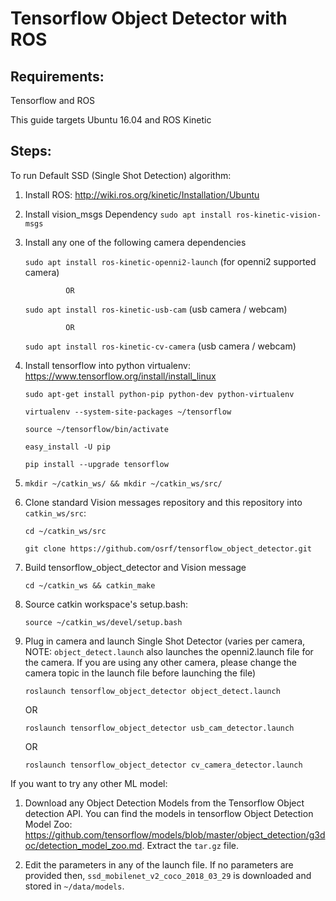 # Tensorflow Object Detector with ROS

## Requirements:

Tensorflow and ROS

This guide targets Ubuntu 16.04 and ROS Kinetic

## Steps:

To run Default SSD (Single Shot Detection) algorithm:

1. Install ROS: http://wiki.ros.org/kinetic/Installation/Ubuntu

2. Install vision_msgs Dependency
    `sudo apt install ros-kinetic-vision-msgs`

3. Install any one of the following camera dependencies

    `sudo apt install ros-kinetic-openni2-launch` (for openni2 supported camera)

                OR

    `sudo apt install ros-kinetic-usb-cam`  (usb camera / webcam)

                OR

    `sudo apt install ros-kinetic-cv-camera`  (usb camera / webcam)

3. Install tensorflow into python virtualenv: https://www.tensorflow.org/install/install_linux

    `sudo apt-get install python-pip python-dev python-virtualenv`

    `virtualenv --system-site-packages ~/tensorflow`

    `source ~/tensorflow/bin/activate`

    `easy_install -U pip`

    `pip install --upgrade tensorflow`

4. `mkdir ~/catkin_ws/ && mkdir ~/catkin_ws/src/`

5. Clone standard Vision messages repository and this repository into `catkin_ws/src`:

    `cd ~/catkin_ws/src`

    `git clone https://github.com/osrf/tensorflow_object_detector.git`

6. Build tensorflow_object_detector and Vision message

    `cd ~/catkin_ws && catkin_make`

7. Source catkin workspace's setup.bash:

    `source ~/catkin_ws/devel/setup.bash`

8. Plug in camera and launch Single Shot Detector (varies per camera, NOTE: `object_detect.launch` also launches the openni2.launch file for the camera. If you are using any other camera, please change the camera topic in the launch file before launching the file)

    `roslaunch tensorflow_object_detector object_detect.launch`

    OR

    `roslaunch tensorflow_object_detector usb_cam_detector.launch`

    OR

    `roslaunch tensorflow_object_detector cv_camera_detector.launch`

If you want to try any other ML model:

1. Download any Object Detection Models from the Tensorflow Object detection API. You can find the models in tensorflow Object Detection Model Zoo: https://github.com/tensorflow/models/blob/master/object_detection/g3doc/detection_model_zoo.md. Extract the `tar.gz` file.

2. Edit the parameters in any of the launch file. If no parameters are provided then, `ssd_mobilenet_v2_coco_2018_03_29` is downloaded and stored in `~/data/models`.
